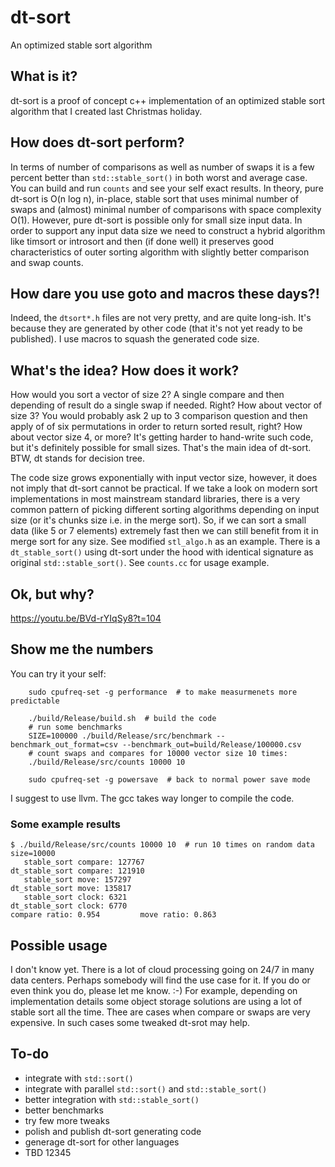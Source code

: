 # dt-sort

An optimized stable sort algorithm

## What is it?

dt-sort is a proof of concept c++ implementation of an optimized stable sort algorithm
that I created last Christmas holiday.

## How does dt-sort perform?

In terms of number of comparisons as well as number of swaps it is a few percent better than `std::stable_sort()`
in both worst and average case. You can build and run `counts` and see your self exact results.
In theory, pure dt-sort is O(n log n), in-place, stable sort that uses minimal number of swaps and (almost) minimal number of comparisons with space complexity O(1). However, pure dt-sort is possible only for small size input data.
In order to support any input data size we need to construct a hybrid algorithm like timsort or introsort
and then (if done well) it preserves good characteristics of outer sorting algorithm with slightly better comparison and swap counts.

## How dare you use goto and macros these days?!

Indeed, the `dtsort*.h` files are not very pretty, and are quite long-ish.
It's because they are generated by other code (that it's not yet ready to be published).
I use macros to squash the generated code size.

## What's the idea? How does it work?

How would you sort a vector of size 2? A single compare and then depending of result do a single swap if needed. Right?
How about vector of size 3? You would probably ask 2 up to 3 comparison question and then apply of of six permutations
in order to return sorted result, right? How about vector size 4, or more? It's getting harder to hand-write such code,
but it's definitely possible for small sizes. That's the main idea of dt-sort. BTW, dt stands for decision tree.

The code size grows exponentially with input vector size, however, it does not imply that dt-sort cannot be practical.
If we take a look on modern sort implementations in most mainstream standard libraries, there is a very common
pattern of picking different sorting algorithms depending on input size (or it's chunks size i.e. in the merge sort).
So, if we can sort a small data (like 5 or 7 elements) extremely fast then we can still benefit from it in merge sort for any size.
See modified `stl_algo.h` as an example. There is a `dt_stable_sort()` using dt-sort under the hood with identical signature as original `std::stable_sort()`. See `counts.cc` for usage example.

## Ok, but why?

https://youtu.be/BVd-rYIqSy8?t=104

## Show me the numbers

You can try it your self:

```
    sudo cpufreq-set -g performance  # to make measurmenets more predictable

    ./build/Release/build.sh  # build the code
    # run some benchmarks
    SIZE=100000 ./build/Release/src/benchmark --benchmark_out_format=csv --benchmark_out=build/Release/100000.csv
    # count swaps and compares for 10000 vector size 10 times:
    ./build/Release/src/counts 10000 10

    sudo cpufreq-set -g powersave  # back to normal power save mode
```

I suggest to use llvm. The gcc takes way longer to compile the code.

### Some example results

```
$ ./build/Release/src/counts 10000 10  # run 10 times on random data size=10000
   stable_sort compare: 127767
dt_stable_sort compare: 121910
   stable_sort move: 157297
dt_stable_sort move: 135817
   stable_sort clock: 6321
dt_stable_sort clock: 6770
compare ratio: 0.954     	 move ratio: 0.863
```

## Possible usage

I don't know yet. There is a lot of cloud processing going on 24/7 in many data centers.
Perhaps somebody will find the use case for it. If you do or even think you do, please let me know. :-)
For example, depending on implementation details some object storage solutions are using a lot of stable sort all the time.
Thee are cases when compare or swaps are very expensive. In such cases some tweaked dt-srot may help.

## To-do

* integrate with `std::sort()`
* integrate with parallel `std::sort()` and `std::stable_sort()`
* better integration with `std::stable_sort()`
* better benchmarks
* try few more tweaks
* polish and publish dt-sort generating code
* generage dt-sort for other languages
* TBD
12345

